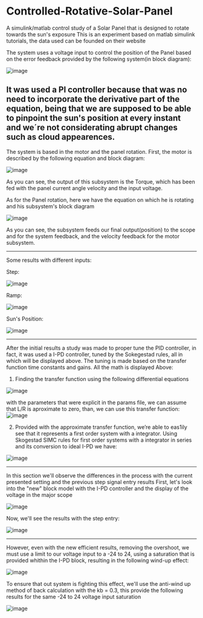 # Controlled-Rotative-Solar-Panel
A simulink/matlab control study of a Solar Panel that is designed to rotate towards the sun's exposure
This is an experiment based on matlab simulink tutorials, the data used can be founded on their website

The system uses a voltage input to control the position of the Panel based on the error feedback provided by the following system(in block diagram):

![image](https://user-images.githubusercontent.com/95920281/191161197-96695871-3b23-486a-a6c8-3358066acea3.png)

It was used a PI controller because that was no need to incorporate the derivative part of the equation, being that we are supposed to be able to pinpoint the sun's position at every instant and we´re not considerating abrupt changes such as cloud appearences.
-------------------------------------------------------------------------------------------------------------------------------------------------------------------------
The system is based in the motor and the panel rotation. First, the motor is described by the following equation and block diagram:

![image](https://user-images.githubusercontent.com/95920281/191161376-e58fa62d-468e-4993-8a64-524e387b848f.png)

As you can see, the output of this subsystem is the Torque, which has been fed with the panel current angle velocity and the input voltage.

As for the Panel rotation, here we have the equation on which he is rotating and his subsystem's block diagram

![image](https://user-images.githubusercontent.com/95920281/191161633-a3e86433-1f64-4f4c-ae87-8bd777836bd4.png)

As you can see, the subsystem feeds our final output(position) to the scope and for the system feedback, and the velocity feedback for the motor subsystem.

-------------------------------------------------------------------------------------------------------------------------------------------------------------------------
Some results with different inputs:

Step:

![image](https://user-images.githubusercontent.com/95920281/191162023-08758613-2057-47ab-a6a1-d6e78355c3a1.png)

Ramp:

![image](https://user-images.githubusercontent.com/95920281/191162084-8f120cc8-20d4-4354-9350-904148688a0e.png)


Sun's Position:

![image](https://user-images.githubusercontent.com/95920281/191162155-8b675921-98bf-41ad-8cf7-c1cc992850ae.png)

-----------------------------------------------------------------------------------------------------------------------------------------------------------------------
After the initial results a study was made to proper tune the PID controller, in fact, it was used a I-PD controller, tuned by the Sokegestad rules, all in which will be displayed above.
The tuning is made based on the transfer function time constants and gains. All the math is displayed Above:
1) Finding the transfer function using the following differential equations

![image](https://user-images.githubusercontent.com/95920281/191574171-238da503-fda4-4b9e-8c9f-427654134506.png)

with the parameters that were explicit in the params file, we can assume that L/R is aproximate to zero, than, we can use this transfer function:
![image](https://user-images.githubusercontent.com/95920281/191582898-196c24b4-f6e9-4a3b-ba82-9f1556aee151.png)

2) Provided with the approximate transfer function, we’re able to eas1ily see that it represents a first order system with a integrator.
Using Skogestad SIMC rules for first order systems with a integrator in series and its conversion to ideal I-PD we have:

![image](https://user-images.githubusercontent.com/95920281/191583102-3a90619f-e529-45bb-b39e-efb2bb286e89.png)

-----------------------------------------------------------------------------------------------------------------------------------------------------------------------

In this section we'll observe the differences in the process with the current presented setting and the previous step signal entry results
First, let's look into the "new" block model with the I-PD controller and the display of the voltage in the major scope

![image](https://user-images.githubusercontent.com/95920281/191588274-7bf575b2-b8b8-4a6a-ab8a-6b57b27794a2.png)

Now, we'll see the results with the step entry:

![image](https://user-images.githubusercontent.com/95920281/191588478-6213b4f3-5d56-4d81-a296-202d260e64ae.png)

-----------------------------------------------------------------------------------------------------------------------------------------------------------------------

However, even with the new efficient results, removing the overshoot, we must use a limit to our voltage input to a -24 to 24, using a saturation that is provided whithin the I-PD block, resulting in the following wind-up effect:

![image](https://user-images.githubusercontent.com/95920281/191589074-b8a6d653-1194-46aa-b8d5-3b51ac0c5dc6.png)

To ensure that out system is fighting this effect, we'll use the anti-wind up method of back calculation with the kb = 0.3, this provide the following results for the same -24 to 24 voltage input saturation

![image](https://user-images.githubusercontent.com/95920281/191589445-8d4ac455-b8f7-450f-9261-7e3d26db65ad.png)











